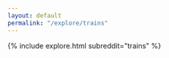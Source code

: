 ```yaml
---
layout: default
permalink: "/explore/trains"
---
```


<link rel="stylesheet" type="text/css" href="/static/css/explore.css">
{% include explore.html subreddit="trains" %}
